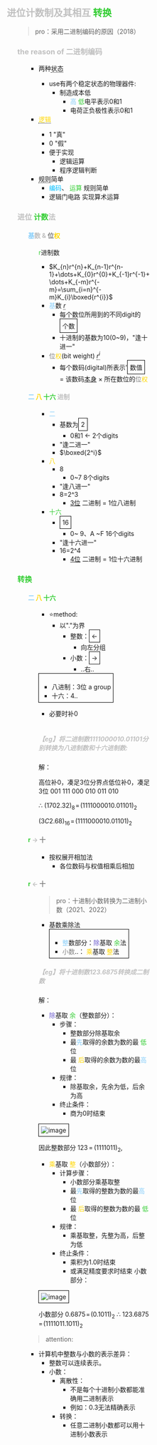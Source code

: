 <div style="float: left; width: 64%; padding: 1%;">

##  <span style="color: silver;">进位计数制及其相互 <span style="color: LimeGreen;">转换</span>  

<ul>

>pro：采用二进制编码的原因（2018）  

###  <span style="color: silver;">the reason of 二进制编码

<ul>

- 两种<span style="border-bottom: 1px dotted black;">状态
  - use有两个稳定状态的物理器件:
    - 制造成本低
      - <span style="color: LightSkyBlue;">高</span> <span style="color: LimeGreen;">低</span>电平表示0和1
      - 电荷正负极性表示0和1
-  <span style="border-bottom: 1px dotted black;"><span style="color: Gold;">逻辑</span>
     - 1 "真"
     - 0 "假" 
     - 便于实现
       - 逻辑运算
       - 程序逻辑判断
- <span style="border-bottom: 1px dotted black;">规则</span>简单
  - <span style="color: deepskyblue;">编码</span>、 <span style="color: LimeGreen;">运算</span> 规则简单
  - 逻辑门电路 实现算术运算

</ul>

###  <span style="color: silver;">进位 <span style="color: LimeGreen;">计数</span>法

<ul>

####   <span style="color: silver;"><span style="color: LightSkyBlue;">基</span>数 & <span style="color: gray;">位</span><span style="color: Gold;">权</span>

<ul>

<span style="color: LimeGreen;">r</span>进制数
   - $K_{n}r^{n}+K_{n-1}r^{n-1}+\dots+K_{0}r^{0}+K_{-1}r^{-1}+\dots+K_{-m}r^{-m}=\sum_{i=n}^{-m}K_{i}\boxed{r^{i}}$
- <span style="color: LightSkyBlue;">基</span>数 <span style="border-bottom: 1px dotted black;">$r$</span>
  - 每个数位所用到的不同digit的 <span style="border: 1px solid black; padding: 5px; display: inline-block;">个数</span>
  - 十进制的基数为10(0~9)，"逢十进一"
- <span style="color: gray;">位</span><span style="color: Gold;">权</span>(bit weight) <span style="border-bottom: 1px dotted black;">$r^{i}$</span>
  - 每个数码(digital)所表示'<span style="border: 1px solid black; padding: 5px; display: inline-block;">数值</span> = 该数码<u>本身</u> × 所在数位的<span style="color: gray;">位</span><span style="color: Gold;">权


</ul>

####  <span style="color: silver;"><span style="color: LightSkyBlue;">二</span>  <span style="color: Gold;">八</span>  <span style="color: LimeGreen;">十六</span> 进制

<ul>

- <span style="color: LightSkyBlue;">二</span>
  - 基数为<span style="border: 1px solid black; padding: 5px; display: inline-block;">2</span>
    - 0和1 ← 2个digits
  - "逢二进一"
  - $\boxed{2^i}$
-  <span style="color: Gold;">八</span>
     - 8
       - 0~7 8个digits
     - "逢八进一"
     - 8=2^3
       - <u>3位</u> 二进制 = 1位八进制
-  <span style="color: LimeGreen;">十六</span>
     - <span style="border: 1px solid black; padding: 5px; display: inline-block;">16</span>
       - 0~ 9、A ~F 16个digits
     - "逢十六进一"
     - 16=2^4
       - <u>4位</u> 二进制 = 1位十六进制

</ul>

</ul>

###  <span style="color: silver;">  <span style="color: LimeGreen;">转换

<ul>

#### <span style="color: silver;"><span style="color: LightSkyBlue;">二</span>  <span style="color: Gold;">八</span>  <span style="color: LimeGreen;">十六</span> 

<ul>

- ⭐method:
  - 以"."为界
    - 整数：<span style="border: 1px solid black; padding: 5px; display: inline-block;">← </span>
      - 向左分组
    - 小数：<span style="border: 1px solid black; padding: 5px; display: inline-block;">→</span>
      - ..右..

<span style="border: 1px solid black; padding: 5px; display: inline-block;">

  - 八进制：3位 a group
  - 十六：4.. 
  
</span>

  - 必要时补0

<br>

#####  <span style="color: silver;">【eg】将二进制数1111000010.01101分别转换为八进制数和十六进制数:  

解：  

高位补0，凑足3位分界点低位补0，凑足3位 001 111 000 010 011 010  

∴  $(1702.32)_{8}\!=\!(1111000010.01101)_{2}$  

$(3C2.68)_{16}\!=\!(1111000010.01101)_{2}$  

</ul>

####   <span style="color: silver;"><span style="color: LimeGreen;">r</span> -> <span style="color: gray;">十

<ul>

- 按权展开相加法
  - 各位数码与权值相乘后相加

</ul>

#### <span style="color: silver;"><span style="color: LimeGreen;">r</span> <- <span style="color: gray;">十

<ul>

>pro：十进制小数转换为二进制小数（2021、2022）  

- 基数乘除法<span style="border: 1px solid black; padding: 5px; display: inline-block;">
  - <span style="color: LightSkyBlue;">整</span>数部分：<span style="color: SlateBlue;">除</span>基取 <span style="color: LimeGreen;">余</span>法
  - <span style="color: gray;">小数</span>..： <span style="color: Gold;">乘</span>基取 <span style="color: Gold;">整</span>法</span>

#####  <span style="color: silver;">【eg】将十进制数123.6875转换成二制数

解：  

- <span style="color: SlateBlue;">除</span>基取 <span style="color: LimeGreen;">余</span>（整数部分）：
  - 步骤：
    - 整数部分除基取余
    - 最<span style="color: LightSkyBlue;">先</span>取得的余数为数的最 <span style="color: LimeGreen;">低</span>位
    - 最 <span style="color: Gold;">后</span>取得的余数为数的最<span style="color: LightSkyBlue;">高</span>位
  - 规律：
    - 除基取余，先余为低，后余为高
  - 终止条件：
    - 商为0时结束
  

<span style="border: 1px solid black; padding: 5px; display: inline-block;">![image](https://bluejedis.github.io/picx-images-hosting/计组/image.6f0wtgykrq.png)</span>

因此整数部分 $123\,{=}\,(1111011)_{2},$  

-  <span style="color: Gold;">乘</span>基取 <span style="color: Gold;">整</span>（小数部分）：
     - 计算步骤：
       - 小数部分乘基取整
       - 最<span style="color: LightSkyBlue;">先</span>取得的整数为数的最<span style="color: LightSkyBlue;">高</span>位
       - 最 <span style="color: Gold;">后</span>取得的整数为数的最 <span style="color: LimeGreen;">低</span>位
     - 规律：
       - 乘基取整，先整为高，后整为低
     - 终止条件：
       - 乘积为1.0时结束
       - 或满足精度要求时结束
小数部分：  

<span style="border: 1px solid black; padding: 5px; display: inline-block;">![image](https://bluejedis.github.io/picx-images-hosting/test/image.32i0y0eg14.webp) </span>

小数部分 $0.6875\!=\!(0.1011)_{2}$ 
∴ $123.6875\!=\!(1111011.1011)_{2}$  

</ul>

> attention:
- 计算机中整数与小数的表示差异：
  - 整数可以连续表示。
  - 小数：
    - 离散性：
      - 不是每个十进制小数都能准确用二进制表示
      - 例如：0.3无法精确表示
    - 转换：
      - 任意二进制小数都可以用十进制小数表示

</ul>

</ul>
</div>
<div style="float: right; width: 26%; padding: 1%;">

</div>
<div style="clear: both;"></div>
